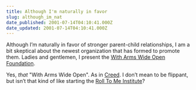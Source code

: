 ```yaml
---
title: Although I'm naturally in favor
slug: although_im_nat
date_published: 2001-07-14T04:10:41.000Z
date_updated: 2001-07-14T04:10:41.000Z
---
```


Although I’m naturally in favor of stronger parent-child relationships, I am a bit skeptical about the newest organization that has formed to promote them. Ladies and gentlemen, I present the [With Arms Wide Open Foundation](http://www.witharmswideopen.org/).

Yes, *that* "With Arms Wide Open". As in [Creed](http://www.creednet.com/). I don’t mean to be flippant, but isn’t that kind of like starting the [Roll To Me Institute](http://www.delamitri.com/)?
